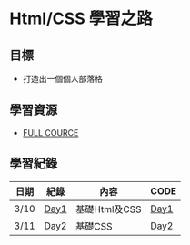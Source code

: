 # Html/CSS 學習之路

## 目標
* 打造出一個個人部落格

## 學習資源
* [FULL COURCE](https://www.youtube.com/watch?v=G3e-cpL7ofc&list=WL&index=3&t=4381s)

## 學習紀錄
|日期|紀錄|內容|CODE|
|-|-|-|-|
|3/10|[Day1](Day1.md)|基礎Html及CSS|[Day1](Day1.html)|
|3/11|[Day2](Day2.md)|基礎CSS|[Day2](Day2.html)|
